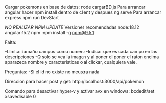 Cargar pokemons en base de datos: node cargarBD.js
Para arrancar angular hacer npm install dentro de client y despues ng serve
Para arrancar express npm run DevStart

_NO REALIZAR NPM UPDATE_
Versiones recomendadas node:18.12 angular:15.2 npm :npm install -g npm@9.5.1

Falta:

-Limitar tamaño campos como numero
-Indicar que es cada campo en las descripciones
-Q solo se vea la imagen y al poner el poner el raton encima aparazeca nombre y caracteristicas o al clickar, cualquiera vale.

Preguntas:
-Si el id no existe no meustra nada

Direccion para hacer post y get: http://localhost:3000/api/pokemon

Comando para desactivar hyper-v y activar avx en windows: bcdedit/set xsavedisable 0
